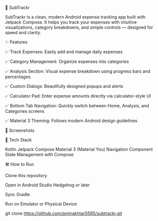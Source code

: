 📱 SubTrackr

SubTrackr is a clean, modern Android expense tracking app built with Jetpack Compose. It helps you track your expenses with intuitive visualizations, category breakdowns, and simple controls — designed for speed and clarity.


✨ Features

✅ Track Expenses: Easily add and manage daily expenses

✅ Category Management: Organize expenses into categories

✅ Analysis Section: Visual expense breakdown using progress bars and percentages

✅ Custom Dialogs: Beautifully designed popups and alerts

✅ Calculator Pad: Enter expense amounts directly via calculator-style UI

✅ Bottom Tab Navigation: Quickly switch between Home, Analysis, and Categories screens

✅ Material 3 Theming: Follows modern Android design guidelines


📸 Screenshots



🚀 Tech Stack

Kotlin
Jetpack Compose
Material 3 (Material You)
Navigation Component
State Management with Compose


🛠️ How to Run

Clone this repository

Open in Android Studio Hedgehog or later

Sync Gradle

Run on Emulator or Physical Device

git clone https://github.com/aminakhtar5595/subtrackr.git
